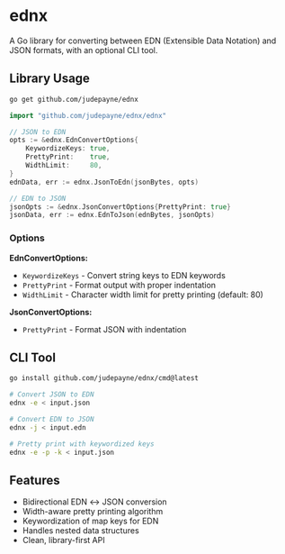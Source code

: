 # ednx

A Go library for converting between EDN (Extensible Data Notation) and JSON formats, with an optional CLI tool.

## Library Usage

```bash
go get github.com/judepayne/ednx
```

```go
import "github.com/judepayne/ednx/ednx"

// JSON to EDN
opts := &ednx.EdnConvertOptions{
    KeywordizeKeys: true,
    PrettyPrint:    true,
    WidthLimit:     80,
}
ednData, err := ednx.JsonToEdn(jsonBytes, opts)

// EDN to JSON
jsonOpts := &ednx.JsonConvertOptions{PrettyPrint: true}
jsonData, err := ednx.EdnToJson(ednBytes, jsonOpts)
```

### Options

**EdnConvertOptions:**
- `KeywordizeKeys` - Convert string keys to EDN keywords
- `PrettyPrint` - Format output with proper indentation
- `WidthLimit` - Character width limit for pretty printing (default: 80)

**JsonConvertOptions:**
- `PrettyPrint` - Format JSON with indentation

## CLI Tool

```bash
go install github.com/judepayne/ednx/cmd@latest
```

```bash
# Convert JSON to EDN
ednx -e < input.json

# Convert EDN to JSON  
ednx -j < input.edn

# Pretty print with keywordized keys
ednx -e -p -k < input.json
```

## Features

- Bidirectional EDN ↔ JSON conversion
- Width-aware pretty printing algorithm
- Keywordization of map keys for EDN
- Handles nested data structures
- Clean, library-first API